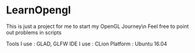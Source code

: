 # LearnOpengl
This is just a project for me to start my OpenGL Journey\n
Feel free to point out problems in scripts

Tools I use : GLAD, GLFW
IDE I use : CLion
Platform : Ubuntu 16.04
